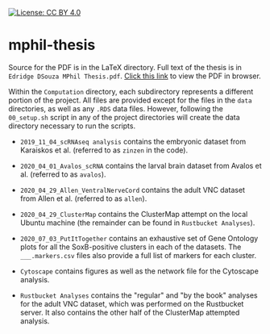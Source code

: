 [![License: CC BY 4.0](https://img.shields.io/badge/License-CC%20BY%204.0-lightgrey.svg)](https://creativecommons.org/licenses/by/4.0/)

# mphil-thesis

Source for the PDF is in the LaTeX directory. Full text of the thesis is in `Edridge DSouza MPhil Thesis.pdf`. [Click this link](https://docs.google.com/viewer?url=https://github.com/edridgedsouza/mphil-thesis/raw/master/Edridge%20DSouza%20MPhil%20Thesis.pdf) to view the PDF in browser.

Within the `Computation` directory, each subdirectory represents a different portion of the project. All files are provided except for the files in the `data` directories, as well as any `.RDS` data files. However, following the `00_setup.sh` script in any of the project directories will create the data directory necessary to run the scripts.

- `2019_11_04_scRNAseq analysis` contains the embryonic dataset from Karaiskos et al. (referred to as `zinzen` in the code). 

- `2020_04_01_Avalos_scRNA` contains the larval brain dataset from Avalos et al. (referred to as `avalos`). 

- `2020_04_29_Allen_VentralNerveCord` contains the adult VNC dataset from Allen et al. (referred to as `allen`). 

- `2020_04_29_ClusterMap` contains the ClusterMap attempt on the local Ubuntu machine (the remainder can be found in `Rustbucket Analyses`). 

- `2020_07_03_PutItTogether` contains an exhaustive set of Gene Ontology plots for all the SoxB-positive clusters in each of the datasets. The `___.markers.csv` files also provide a full list of markers for each cluster.

- `Cytoscape` contains figures as well as the network file for the Cytoscape analysis.

- `Rustbucket Analyses` contains the "regular" and "by the book" analyses for the adult VNC dataset, which was performed on the Rustbucket server. It also contains the other half of the ClusterMap attempted analysis.

